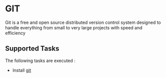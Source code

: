 GIT
===

Git is a free and open source distributed version control system designed to handle everything from small to very large projects with speed and efficiency

Supported Tasks
-----------------

The following tasks are executed :

  - Install [git](http://git-scm.com/)
  